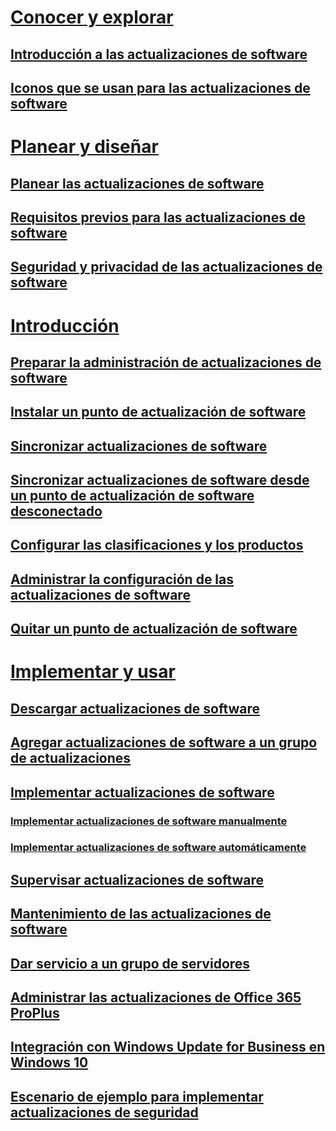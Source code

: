 # [Conocer y explorar](understand/software-updates-introduction.md)

## [Introducción a las actualizaciones de software](understand/software-updates-introduction.md)
## [Iconos que se usan para las actualizaciones de software](understand/software-updates-icons.md)

# [Planear y diseñar](plan-design/plan-for-software-updates.md)
## [Planear las actualizaciones de software](plan-design/plan-for-software-updates.md)
## [Requisitos previos para las actualizaciones de software](plan-design/prerequisites-for-software-updates.md)
## [Seguridad y privacidad de las actualizaciones de software](plan-design/security-and-privacy-for-software-updates.md)

# [Introducción](get-started/prepare-for-software-updates-management.md)
## [Preparar la administración de actualizaciones de software](get-started/prepare-for-software-updates-management.md)
## [Instalar un punto de actualización de software](get-started/install-a-software-update-point.md)
## [Sincronizar actualizaciones de software](get-started/synchronize-software-updates.md)
## [Sincronizar actualizaciones de software desde un punto de actualización de software desconectado](get-started/synchronize-software-updates-disconnected.md)
## [Configurar las clasificaciones y los productos](get-started/configure-classifications-and-products.md)
## [Administrar la configuración de las actualizaciones de software](get-started/manage-settings-for-software-updates.md)
## [Quitar un punto de actualización de software](get-started/remove-a-software-update-point.md)

# [Implementar y usar](deploy-use/deploy-software-updates.md)
## [Descargar actualizaciones de software](deploy-use/download-software-updates.md)

## [Agregar actualizaciones de software a un grupo de actualizaciones](deploy-use/add-software-updates-to-an-update-group.md)
## [Implementar actualizaciones de software](deploy-use/deploy-software-updates.md)
### [Implementar actualizaciones de software manualmente](deploy-use/manually-deploy-software-updates.md)
### [Implementar actualizaciones de software automáticamente](deploy-use/automatically-deploy-software-updates.md)

## [Supervisar actualizaciones de software](deploy-use/monitor-software-updates.md)
## [Mantenimiento de las actualizaciones de software](deploy-use/software-updates-maintenance.md)
## [Dar servicio a un grupo de servidores](deploy-use/service-a-server-group.md)
## [Administrar las actualizaciones de Office 365 ProPlus](deploy-use/manage-office-365-proplus-updates.md)
## [Integración con Windows Update for Business en Windows 10](deploy-use/integrate-windows-update-for-business-windows-10.md)
## [Escenario de ejemplo para implementar actualizaciones de seguridad](deploy-use/example-scenario-deploy-monitor-monthly-security-updates.md)


<!--HONumber=Nov16_HO1-->


